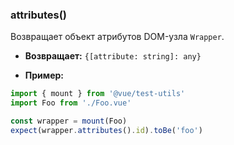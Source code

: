 ### attributes()

Возвращает объект атрибутов DOM-узла `Wrapper`.

- **Возвращает:** `{[attribute: string]: any}`

- **Пример:**

```js
import { mount } from '@vue/test-utils'
import Foo from './Foo.vue'

const wrapper = mount(Foo)
expect(wrapper.attributes().id).toBe('foo')
```